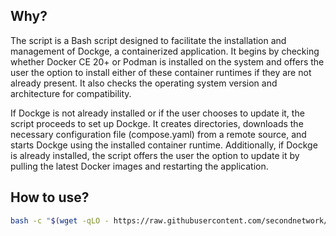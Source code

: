 ## Why?

The script is a Bash script designed to facilitate the installation and management of Dockge, a containerized application. It begins by checking whether Docker CE 20+ or Podman is installed on the system and offers the user the option to install either of these container runtimes if they are not already present. It also checks the operating system version and architecture for compatibility.

If Dockge is not already installed or if the user chooses to update it, the script proceeds to set up Dockge. It creates directories, downloads the necessary configuration file (compose.yaml) from a remote source, and starts Dockge using the installed container runtime. Additionally, if Dockge is already installed, the script offers the user the option to update it by pulling the latest Docker images and restarting the application.

## How to use?

```bash
bash -c "$(wget -qLO - https://raw.githubusercontent.com/secondnetwork/server-scripts/main/install-or-update-dockge/run.sh)"
```
